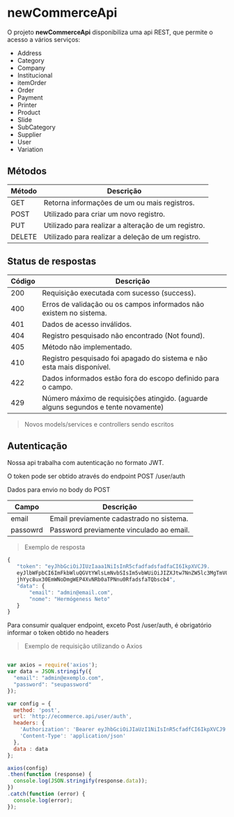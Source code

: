 # newCommerceApi

O projeto <b>newCommerceApi</b> disponibiliza uma api REST, que permite o acesso a vários serviços:

* Address
* Category
* Company
* Institucional
* itemOrder
* Order
* Payment
* Printer
* Product
* Slide
* SubCategory
* Supplier
* User
* Variation

## Métodos

Método | Descrição
---- | ----------
GET | Retorna informações de um ou mais registros.
POST | Utilizado para criar um novo registro.
PUT | Utilizado para realizar a alteração de um registro.
DELETE | Utilizado para realizar a deleção de um registro.


## Status de respostas


Código | Descrição
---- | ----------
200 | Requisição executada com sucesso (success).
400 | Erros de validação ou os campos informados não existem no sistema.
401 | Dados de acesso inválidos.
404 | Registro pesquisado não encontrado (Not found).
405 | Método não implementado.
410 | Registro pesquisado foi apagado do sistema e não esta mais disponível.
422 | Dados informados estão fora do escopo definido para o campo.
429 | Número máximo de requisições atingido. (aguarde alguns segundos e tente novamente)

>Novos models/services e controllers sendo escritos

## Autenticação

Nossa api trabalha com autenticação no formato JWT.

O token pode ser obtido através do endpoint POST /user/auth

Dados para envio no body do POST

Campo | Descrição
----- | ---------
email | Email previamente cadastrado no sistema.
passowrd| Password previamente vinculado ao email.
 
 >Exemplo de resposta
 ~~~javascript
 {
    "token": "eyJhbGciOiJIUzIaaa1NiIsInR5cfadfadsfadfaCI6IkpXVCJ9.
    eyJlbWFpbCI6ImFkbWluQGVtYWlsLmNvbSIsIm5vbWUiOiJIZXJtw7NnZW5lc3MgTmV0byIsImlhdCI6MTYyMDczODc3MSwiZXhwIjoxNjUyMjc0NzcxfQ.
    jhYyc8ux30EmWNoDmgWEP4XvNRb0aTPNnu0RfadsfaTQbscb4",
    "data": {
        "email": "admin@email.com",
        "nome": "Hermógeness Neto"
    }
}
 ~~~
 
Para consumir qualquer endpoint, exceto Post /user/auth, é obrigatório informar o token obtido no headers
>  Exemplo de requisição utilizando o Axios
~~~javascript

var axios = require('axios');
var data = JSON.stringify({
  "email": "admin@exemplo.com",
  "password": "seupassword"
});

var config = {
  method: 'post',
  url: 'http://ecommerce.api/user/auth',
  headers: { 
    'Authorization': 'Bearer eyJhbGciOiJIaUzI1NiIsInR5cfadfCI6IkpXVCJ9.eyJlbWFpbCI6ImFkbWluQGVtYWlsLmNvbSIsIm5vbWUiOiJIZXJtw7NnZW5lc3MgTmV0byIsImlhdCI6MTYyMDY0NzE0MSwiZXhwIjoxNjUyMTgzMTQxfQ.e40b7FIXYjegnEalm_7eQMRjhZdFw7kKktTRiVYaVffaa4M', 
    'Content-Type': 'application/json'
  },
  data : data
};

axios(config)
.then(function (response) {
  console.log(JSON.stringify(response.data));
})
.catch(function (error) {
  console.log(error);
});
~~~
